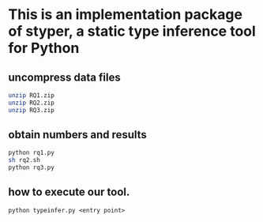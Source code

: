 # This is an implementation package of styper, a static type inference tool for Python

## uncompress data files

```bash
unzip RQ1.zip
unzip RQ2.zip
unzip RQ3.zip
```

## obtain numbers and results

```bash
python rq1.py
sh rq2.sh
python rq3.py
```

## how to execute our tool.

```
python typeinfer.py <entry point>
```
